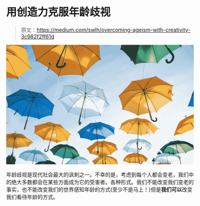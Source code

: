 # 用创造力克服年龄歧视

> 原文：<https://medium.com/swlh/overcoming-ageism-with-creativity-3c982f2ff61d>

![](img/773493ffc8f5721ce66652f973749176.png)

年龄歧视是现代社会最大的讽刺之一。不幸的是，考虑到每个人都会变老，我们中的绝大多数都会在某些方面成为它的受害者。各种形式。我们不能改变我们变老的事实，也不能改变我们的世界感知年龄的方式(至少不是马上！)但是**我们可以**改变我们看待年龄的方式。